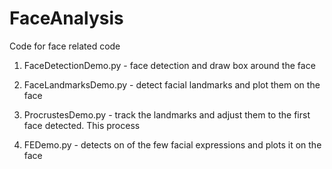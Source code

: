 # FaceAnalysis
Code for face related code

1. FaceDetectionDemo.py - face detection and draw box around the face

2. FaceLandmarksDemo.py - detect facial landmarks and plot them on the face

3. ProcrustesDemo.py - track the landmarks and adjust them to the first face detected. This process 

4. FEDemo.py - detects on of the few facial expressions and plots it on the face
